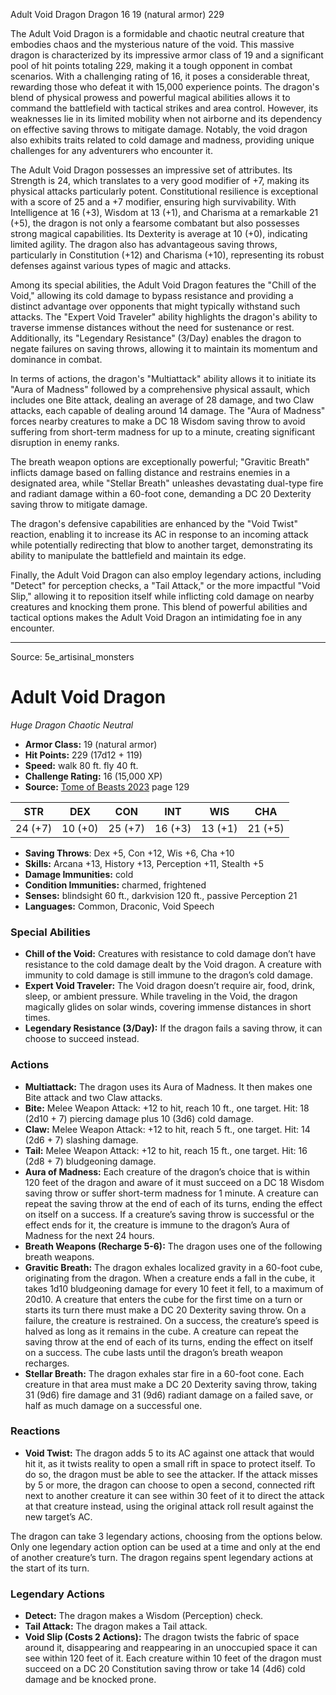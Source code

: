 <MonsterName/>Adult Void Dragon</MonsterName>
<CreatureType/>Dragon</CreatureType>
<CR/>16</CR>
<AC/>19 (natural armor)</AC>
<HP/>229</HP>
<summary>The Adult Void Dragon is a formidable and chaotic neutral creature that embodies chaos and the mysterious nature of the void. This massive dragon is characterized by its impressive armor class of 19 and a significant pool of hit points totaling 229, making it a tough opponent in combat scenarios. With a challenging rating of 16, it poses a considerable threat, rewarding those who defeat it with 15,000 experience points. The dragon's blend of physical prowess and powerful magical abilities allows it to command the battlefield with tactical strikes and area control. However, its weaknesses lie in its limited mobility when not airborne and its dependency on effective saving throws to mitigate damage. Notably, the void dragon also exhibits traits related to cold damage and madness, providing unique challenges for any adventurers who encounter it.</summary>

<detail>

The Adult Void Dragon possesses an impressive set of attributes. Its Strength is 24, which translates to a very good modifier of +7, making its physical attacks particularly potent. Constitutional resilience is exceptional with a score of 25 and a +7 modifier, ensuring high survivability. With Intelligence at 16 (+3), Wisdom at 13 (+1), and Charisma at a remarkable 21 (+5), the dragon is not only a fearsome combatant but also possesses strong magical capabilities. Its Dexterity is average at 10 (+0), indicating limited agility. The dragon also has advantageous saving throws, particularly in Constitution (+12) and Charisma (+10), representing its robust defenses against various types of magic and attacks.

Among its special abilities, the Adult Void Dragon features the "Chill of the Void," allowing its cold damage to bypass resistance and providing a distinct advantage over opponents that might typically withstand such attacks. The "Expert Void Traveler" ability highlights the dragon's ability to traverse immense distances without the need for sustenance or rest. Additionally, its "Legendary Resistance" (3/Day) enables the dragon to negate failures on saving throws, allowing it to maintain its momentum and dominance in combat.

In terms of actions, the dragon's "Multiattack" ability allows it to initiate its "Aura of Madness" followed by a comprehensive physical assault, which includes one Bite attack, dealing an average of 28 damage, and two Claw attacks, each capable of dealing around 14 damage. The "Aura of Madness" forces nearby creatures to make a DC 18 Wisdom saving throw to avoid suffering from short-term madness for up to a minute, creating significant disruption in enemy ranks. 

The breath weapon options are exceptionally powerful; "Gravitic Breath" inflicts damage based on falling distance and restrains enemies in a designated area, while "Stellar Breath" unleashes devastating dual-type fire and radiant damage within a 60-foot cone, demanding a DC 20 Dexterity saving throw to mitigate damage.

The dragon's defensive capabilities are enhanced by the "Void Twist" reaction, enabling it to increase its AC in response to an incoming attack while potentially redirecting that blow to another target, demonstrating its ability to manipulate the battlefield and maintain its edge.

Finally, the Adult Void Dragon can also employ legendary actions, including "Detect" for perception checks, a "Tail Attack," or the more impactful "Void Slip," allowing it to reposition itself while inflicting cold damage on nearby creatures and knocking them prone. This blend of powerful abilities and tactical options makes the Adult Void Dragon an intimidating foe in any encounter.</detail>



---

Source: 5e_artisinal_monsters

# Adult Void Dragon

*Huge* *Dragon* *Chaotic Neutral*

- **Armor Class:** 19 (natural armor)
- **Hit Points:** 229 (17d12 + 119)
- **Speed:** walk 80 ft. fly 40 ft.
- **Challenge Rating:** 16 (15,000 XP)
- **Source:** [Tome of Beasts 2023](https://koboldpress.com/kpstore/product/tome-of-beasts-1-2023-edition/) page 129

| STR | DEX | CON | INT | WIS | CHA |
| --- | --- | --- | --- | --- | --- |
| 24 (+7) | 10 (+0) | 25 (+7) | 16 (+3) | 13 (+1) | 21 (+5) |

- **Saving Throws**: Dex +5, Con +12, Wis +6, Cha +10
- **Skills:** Arcana +13, History +13, Perception +11, Stealth +5
- **Damage Immunities:** cold
- **Condition Immunities:** charmed, frightened
- **Senses:** blindsight 60 ft., darkvision 120 ft., passive Perception 21
- **Languages:** Common, Draconic, Void Speech

### Special Abilities

- **Chill of the Void:** Creatures with resistance to cold damage don’t have resistance to the cold damage dealt by the Void dragon. A creature with immunity to cold damage is still immune to the dragon’s cold damage.
- **Expert Void Traveler:** The Void dragon doesn’t require air, food, drink, sleep, or ambient pressure. While traveling in the Void, the dragon magically glides on solar winds, covering immense distances in short times.
- **Legendary Resistance (3/Day):** If the dragon fails a saving throw, it can choose to succeed instead.

### Actions

- **Multiattack:** The dragon uses its Aura of Madness. It then makes one Bite attack and two Claw attacks.
- **Bite:** Melee Weapon Attack: +12 to hit, reach 10 ft., one target. Hit: 18 (2d10 + 7) piercing damage plus 10 (3d6) cold damage.
- **Claw:** Melee Weapon Attack: +12 to hit, reach 5 ft., one target. Hit: 14 (2d6 + 7) slashing damage.
- **Tail:** Melee Weapon Attack: +12 to hit, reach 15 ft., one target. Hit: 16 (2d8 + 7) bludgeoning damage.
- **Aura of Madness:** Each creature of the dragon’s choice that is within 120 feet of the dragon and aware of it must succeed on a DC 18 Wisdom saving throw or suffer short-term madness for 1 minute. A creature can repeat the saving throw at the end of each of its turns, ending the effect on itself on a success. If a creature’s saving throw is successful or the effect ends for it, the creature is immune to the dragon’s Aura of Madness for the next 24 hours.
- **Breath Weapons (Recharge 5-6):** The dragon uses one of the following breath weapons.
- **Gravitic Breath:** The dragon exhales localized gravity in a 60-foot cube, originating from the dragon. When a creature ends a fall in the cube, it takes 1d10 bludgeoning damage for every 10 feet it fell, to a maximum of 20d10. A creature that enters the cube for the first time on a turn or starts its turn there must make a DC 20 Dexterity saving throw. On a failure, the creature is restrained. On a success, the creature’s speed is halved as long as it remains in the cube. A creature can repeat the saving throw at the end of each of its turns, ending the effect on itself on a success. The cube lasts until the dragon’s breath weapon recharges.
- **Stellar Breath:** The dragon exhales star fire in a 60-foot cone. Each creature in that area must make a DC 20 Dexterity saving throw, taking 31 (9d6) fire damage and 31 (9d6) radiant damage on a failed save, or half as much damage on a successful one.

### Reactions

- **Void Twist:** The dragon adds 5 to its AC against one attack that would hit it, as it twists reality to open a small rift in space to protect itself. To do so, the dragon must be able to see the attacker. If the attack misses by 5 or more, the dragon can choose to open a second, connected rift next to another creature it can see within 30 feet of it to direct the attack at that creature instead, using the original attack roll result against the new target’s AC.

The dragon can take 3 legendary actions, choosing from the options below. Only one legendary action option can be used at a time and only at the end of another creature’s turn. The dragon regains spent legendary actions at the start of its turn.

### Legendary Actions

- **Detect:** The dragon makes a Wisdom (Perception) check.
- **Tail Attack:** The dragon makes a Tail attack.
- **Void Slip (Costs 2 Actions):** The dragon twists the fabric of space around it, disappearing and reappearing in an unoccupied space it can see within 120 feet of it. Each creature within 10 feet of the dragon must succeed on a DC 20 Constitution saving throw or take 14 (4d6) cold damage and be knocked prone.


